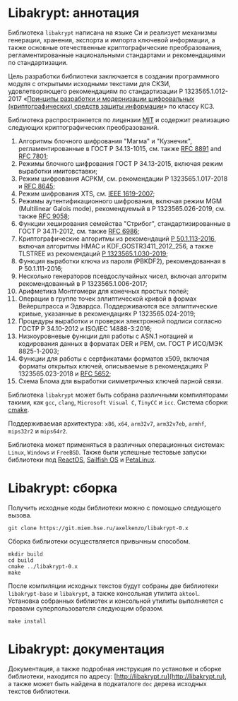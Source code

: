 # Libakrypt: аннотация

Библиотека `libakrypt` написана на языке Си и реализует механизмы генерации, хранения, экспорта и импорта
ключевой информации, а также основные отечественные криптографические преобразования, регламентированные
национальными стандартами и рекомендациями по стандартизации.

Цель разработки библиотеки заключается в создании программного модуля с
открытыми исходными текстами для СКЗИ, удовлетворяющего рекомендациям по стандартизации Р 1323565.1.012-2017
«[Принципы разработки и модернизации шифровальных (криптографических) средств защиты
информации](https://tc26.ru/standarts/rekomendatsii-po-standartizatsii/r-1323565-1-012-2017-informatsionnaya-tekhnologiya-kriptograficheskaya-zashchita-informatsii-printsipy-razrabotki-i-modernizatsii-shifrovalnykh-kriptograficheskikh-sredstv-zashchity-informatsii.html)»
по классу КС3.

Библиотека распространяется по лицензии [MIT](https://git.miem.hse.ru/axelkenzo/libakrypt-0.x/-/raw/master/LICENSE)
и содержит реализацию следующих криптографических преобразований.


  1. Алгоритмы блочного шифрования "Магма" и "Кузнечик", регламентированные в ГОСТ Р 34.13-1015,
     см. также [RFC 8891](https://tools.ietf.org/html/rfc8891) and [RFC 7801](https://tools.ietf.org/html/rfc7801);
  2. Режимы блочного шифрования ГОСТ Р 34.13-2015, включая режим выработки имитовставки;
  3. Режим шифрования ACPKM, см. рекомендации Р 1323565.1.017-2018
     и [RFC 8645](https://tools.ietf.org/html/rfc8645);
  4. Режим шифрования XTS, см. [IEEE 1619-2007](https://standards.ieee.org/standard/1619-2007.html);
  5. Режимы аутентификационного шифрования, включая режим MGM (Multilinear Galois mode),
     рекомендуемый в Р 1323565.026-2019, см. также [RFC 9058](https://tools.ietf.org/html/rfc9058);
  6. Функции хеширования семейства "Стрибог", стандартизированные в ГОСТ Р 34.11-2012,
     см. также [RFC 6986](https://tools.ietf.org/html/rfc6986);
  7. Криптографические алгоритмы из рекомендаций [Р 50.1.113-2016](https://tc26.ru/standard/rs/%D0%A0%2050.1.113-2016.pdf),
     включая алгоритмы HMAC и KDF_GOSTR3411_2012_256, а также TLSTREE из
     рекомендаций [Р 1323565.1.030-2019](https://tc26.ru/standarts/rekomendatsii-po-standartizatsii/r-1323565-1-030-2020-informatsionnaya-tekhnologiya-kriptograficheskaya-zashchita-informatsii-ispolzovanie-kriptograficheskikh-algoritmov-v-protokole-bezopasnosti-transportnogo-urovnya-tls-1-3-.html);
  8. Функция выработки ключа из пароля (PBKDF2), рекомендованная в Р 50.1.111-2016;
  9. Несколько генераторов псевдослучайных чисел, включая алгоритм рекомендованный в Р 1323565.1.006-2017;
 10. Арифметика Монтгомери для конечных простых полей;
 11. Операции в группе точек эллиптической кривой в формах Вейерштрасса и Эдвардса.
     Поддерживаются все эллиптические кривые, указанные в рекомендациях Р 1323565.024-2019;
 12. Процедуры выработки и проверки электронной подписи согласно ГОСТР Р 34.10-2012 и ISO/IEC 14888-3:2016;
 13. Низкоуровневые функции для работы с ASN.1 нотацией и кодирования данных в форматах DER и PEM,
     см. ГОСТ Р ИСО/МЭК 8825-1-2003;
 14. Функции для работы с сертфикатами форматов x509, включая форматы открытых ключей, описываемые
     в рекомендациях Р 1323565.023-2018 и [RFC 5652](https://tools.ietf.org/html/rfc5652);
 15. Схема Блома для выработки симметричных ключей парной связи.


Библиотека `libakrypt` может быть собрана различными компиляторами такими, как `gcc`, `clang`,
`Microsoft Visual C`, `TinyCC` и `icc`. Система сборки: [cmake](https://cmake.org/).

Поддерживаемая архитектура: `x86`, `x64`, `arm32v7`, `arm32v7eb`, `armhf`, `mips32r2` и `mips64r2`.

Библиотека может применяться в различных операционных системах: `Linux`, `Windows` и `FreeBSD`.
Также были успешные тестовые запуски библиотеки под
[ReactOS](https://reactos.org), [Sailfish OS](https://sailfishos.org/) и
[PetaLinux](https://www.xilinx.com/products/design-tools/embedded-software/petalinux-sdk.html).

# Libakrypt: сборка

Получить исходные коды библиотеки можно с помощью следующего вызова.

    git clone https://git.miem.hse.ru/axelkenzo/libakrypt-0.x

Cборка библиотеки осуществляется привычным способом.

    mkdir build
    cd build
    cmake ../libakrypt-0.x
    make

После компиляции исходных текстов будут собраны две библиотеки `libakrypt-base` и `libakrypt`,
а также консольная утилита `aktool`.
Установка собранных библиотек и консольной утилиты выполняется с правами суперпользователя следующим образом.

    make install

# Libakrypt: документация

Документация, а также подробная инструкция по установке и сборке
библиотеки, находится по адресу: [http://libakrypt.ru](http://libakrypt.ru),
а также может быть найдена в подкаталоге `doc` дерева исходных текстов библиотеки.


